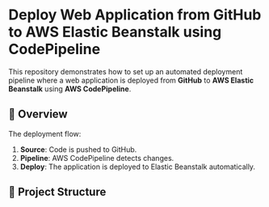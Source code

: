 # Deploy Web Application from GitHub to AWS Elastic Beanstalk using CodePipeline

This repository demonstrates how to set up an automated deployment pipeline where a web application is deployed from **GitHub** to **AWS Elastic Beanstalk** using **AWS CodePipeline**.

## 📌 Overview

The deployment flow:
1. **Source**: Code is pushed to GitHub.
2. **Pipeline**: AWS CodePipeline detects changes.
3. **Deploy**: The application is deployed to Elastic Beanstalk automatically.

## 📂 Project Structure
